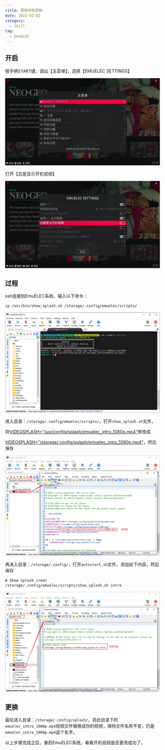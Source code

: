 ```yaml
---
title: 更换开机视频
date: 2022-02-01
category: 
  - Skill
tag:
  - EmuELEC
---
```


## 开启

按手柄<kbd>START</kbd>键，调出【主菜单】，选择【EMUELEC SETTINGS】

![more_2-1.png](./assets/more_2-1.png)

打开【总是显示开机视频】

![more_2-2.png](./assets/more_2-2.png)

## 过程

ssh连接到EmuELEC系统，输入以下命令：

```shell
cp /usr/bin/show_splash.sh /storage/.config/emuelec/scripts/
```

![more_2-3.png](./assets/more_2-3.png)

进入目录：`/storage/.config/emuelec/scripts/`，打开`show_splash.sh`文件，

将<u>VIDEOSPLASH="/usr/config/splash/emuelec_intro_1080p.mp4"</u>修改成

<u>VIDEOSPLASH="/storage/.config/splash/emuelec_intro_1080p.mp4"</u>，然后保存

![more_2-4.png](./assets/more_2-4.png)

再进入目录：`/storage/.config/`，打开`autostart.sh`文件，添加如下内容，然后保存

```shell
# Show splash creen 
/storage/.config/emuelec/scripts/show_splash.sh intro
```

![more_2-5.png](./assets/more_2-5.png)

## 更换

最后进入目录：`/storage/.config/splash/`，将此目录下的`emuelec_intro_1080p.mp4`视频文件替换成你的视频，保持文件名称不变，仍是`emuelec_intro_1080p.mp4`这个名字。

以上步骤完成之后，重启EmuELEC系统，看看开机视频是否更改成功了。
